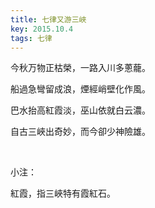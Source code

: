 ```yaml
---
title: 七律又游三峽
key: 2015.10.4
tags: 七律
---
```


今秋万物正枯榮，一路入川多蔥蘢。

船過急彎留成浪，煙經峭壁化作風。

巴水抬高紅霞淡，巫山依就白云濃。

自古三峽出奇妙，而今卻少神險雄。

</br>

小注：

紅霞，指三峽特有霞紅石。

</br>

